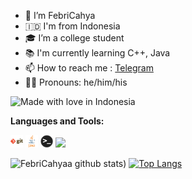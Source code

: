 - 👋 I’m FebriCahya
- 🇮🇩 I'm from Indonesia
- 🎓 I’m a college student 
- 📚 I'm currently learning C++, Java
- 📫 How to reach me : [Telegram]()
- 👨🏻 Pronouns: he/him/his

<img src="https://madewithlove.now.sh/id?colorA=%23201d1d&colorB=%23e39393" alt="Made with love in Indonesia">

**Languages and Tools:**

<code><img height="20" src="https://raw.githubusercontent.com/github/explore/80688e429a7d4ef2fca1e82350fe8e3517d3494d/topics/git/git.png"></code>
<code><img height="20" src="https://raw.githubusercontent.com/github/explore/80688e429a7d4ef2fca1e82350fe8e3517d3494d/topics/java/java.png"></code>
<code><img height="20" src="https://raw.githubusercontent.com/github/explore/80688e429a7d4ef2fca1e82350fe8e3517d3494d/topics/terminal/terminal.png"></code>
![](https://komarev.com/ghpvc/?username=FebriCahyaa)

![FebriCahyaa github stats](https://github-stats-alpha.vercel.app/api/?username=FebriCahyaa&cc=C82525&ic=000000&bc=000000&tc=FFFFFF))
[![Top Langs](https://github-readme-stats.vercel.app/api/top-langs/?username=FebriCahyaa&layout=compact&theme=dark)](https://github.com/FebriCahyaa)
